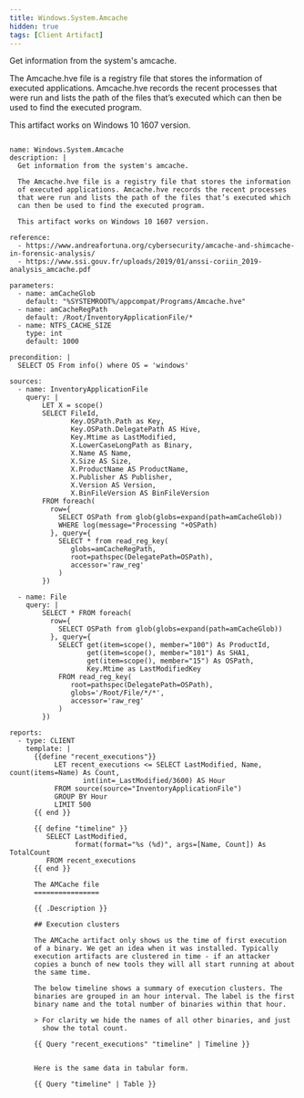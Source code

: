 ```yaml
---
title: Windows.System.Amcache
hidden: true
tags: [Client Artifact]
---
```


Get information from the system's amcache.

The Amcache.hve file is a registry file that stores the information
of executed applications. Amcache.hve records the recent processes
that were run and lists the path of the files that’s executed which
can then be used to find the executed program.

This artifact works on Windows 10 1607 version.


<pre><code class="language-yaml">
name: Windows.System.Amcache
description: |
  Get information from the system's amcache.

  The Amcache.hve file is a registry file that stores the information
  of executed applications. Amcache.hve records the recent processes
  that were run and lists the path of the files that’s executed which
  can then be used to find the executed program.

  This artifact works on Windows 10 1607 version.

reference:
  - https://www.andreafortuna.org/cybersecurity/amcache-and-shimcache-in-forensic-analysis/
  - https://www.ssi.gouv.fr/uploads/2019/01/anssi-coriin_2019-analysis_amcache.pdf

parameters:
  - name: amCacheGlob
    default: "%SYSTEMROOT%/appcompat/Programs/Amcache.hve"
  - name: amCacheRegPath
    default: /Root/InventoryApplicationFile/*
  - name: NTFS_CACHE_SIZE
    type: int
    default: 1000

precondition: |
  SELECT OS From info() where OS = 'windows'

sources:
  - name: InventoryApplicationFile
    query: |
        LET X = scope()
        SELECT FileId,
               Key.OSPath.Path as Key,
               Key.OSPath.DelegatePath AS Hive,
               Key.Mtime as LastModified,
               X.LowerCaseLongPath as Binary,
               X.Name AS Name,
               X.Size AS Size,
               X.ProductName AS ProductName,
               X.Publisher AS Publisher,
               X.Version AS Version,
               X.BinFileVersion AS BinFileVersion
        FROM foreach(
          row={
            SELECT OSPath from glob(globs=expand(path=amCacheGlob))
            WHERE log(message="Processing "+OSPath)
          }, query={
            SELECT * from read_reg_key(
               globs=amCacheRegPath,
               root=pathspec(DelegatePath=OSPath),
               accessor='raw_reg'
            )
        })

  - name: File
    query: |
        SELECT * FROM foreach(
          row={
            SELECT OSPath from glob(globs=expand(path=amCacheGlob))
          }, query={
            SELECT get(item=scope(), member="100") As ProductId,
                   get(item=scope(), member="101") As SHA1,
                   get(item=scope(), member="15") As OSPath,
                   Key.Mtime as LastModifiedKey
            FROM read_reg_key(
               root=pathspec(DelegatePath=OSPath),
               globs='/Root/File/*/*',
               accessor='raw_reg'
            )
        })

reports:
  - type: CLIENT
    template: |
      {{define "recent_executions"}}
           LET recent_executions &lt;= SELECT LastModified, Name, count(items=Name) As Count,
                  int(int=_LastModified/3600) AS Hour
           FROM source(source="InventoryApplicationFile")
           GROUP BY Hour
           LIMIT 500
      {{ end }}

      {{ define "timeline" }}
         SELECT LastModified,
                format(format="%s (%d)", args=[Name, Count]) As TotalCount
         FROM recent_executions
      {{ end }}

      The AMCache file
      ================

      {{ .Description }}

      ## Execution clusters

      The AMCache artifact only shows us the time of first execution
      of a binary. We get an idea when it was installed. Typically
      execution artifacts are clustered in time - if an attacker
      copies a bunch of new tools they will all start running at about
      the same time.

      The below timeline shows a summary of execution clusters. The
      binaries are grouped in an hour interval. The label is the first
      binary name and the total number of binaries within that hour.

      &gt; For clarity we hide the names of all other binaries, and just
        show the total count.

      {{ Query "recent_executions" "timeline" | Timeline }}


      Here is the same data in tabular form.

      {{ Query "timeline" | Table }}

</code></pre>

